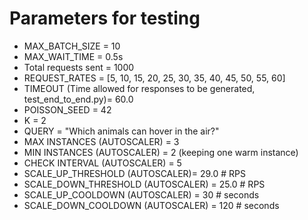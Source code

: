 # Parameters for testing
- MAX_BATCH_SIZE = 10
- MAX_WAIT_TIME = 0.5s
- Total requests sent = 1000
- REQUEST_RATES = [5, 10, 15, 20, 25, 30, 35, 40, 45, 50, 55, 60]
- TIMEOUT (Time allowed for responses to be generated, test_end_to_end.py)= 60.0
- POISSON_SEED = 42
- K = 2
- QUERY = "Which animals can hover in the air?"
- MAX INSTANCES (AUTOSCALER) = 3
- MIN INSTANCES (AUTOSCALER) = 2 (keeping one warm instance)
- CHECK INTERVAL (AUTOSCALER) = 5
- SCALE_UP_THRESHOLD (AUTOSCALER)= 29.0   # RPS
- SCALE_DOWN_THRESHOLD (AUTOSCALER) = 25.0  # RPS
- SCALE_UP_COOLDOWN (AUTOSCALER) = 30     # seconds
- SCALE_DOWN_COOLDOWN (AUTOSCALER) = 120  # seconds